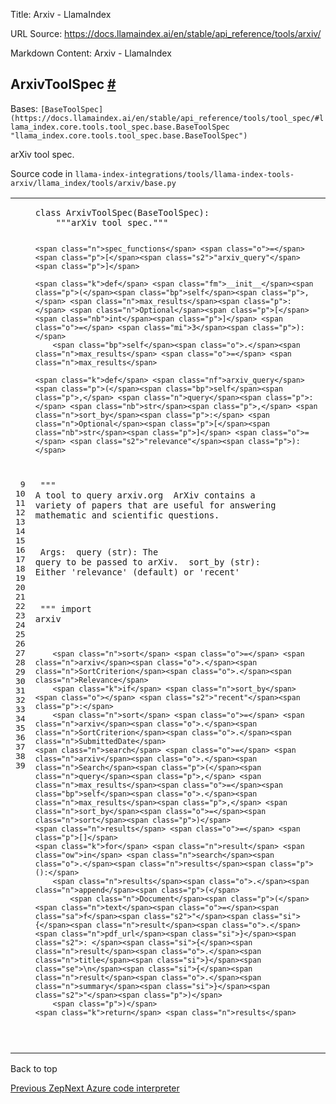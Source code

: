 Title: Arxiv - LlamaIndex

URL Source: https://docs.llamaindex.ai/en/stable/api_reference/tools/arxiv/

Markdown Content:
Arxiv - LlamaIndex


ArxivToolSpec [#](https://docs.llamaindex.ai/en/stable/api_reference/tools/arxiv/#llama_index.tools.arxiv.ArxivToolSpec "Permanent link")
-----------------------------------------------------------------------------------------------------------------------------------------

Bases: `[BaseToolSpec](https://docs.llamaindex.ai/en/stable/api_reference/tools/tool_spec/#llama_index.core.tools.tool_spec.base.BaseToolSpec "llama_index.core.tools.tool_spec.base.BaseToolSpec")`

arXiv tool spec.

Source code in `llama-index-integrations/tools/llama-index-tools-arxiv/llama_index/tools/arxiv/base.py`

<table class="highlighttable"><tbody><tr><td class="linenos"><div class="linenodiv"><pre><span></span><span class="normal"> 9</span>
<span class="normal">10</span>
<span class="normal">11</span>
<span class="normal">12</span>
<span class="normal">13</span>
<span class="normal">14</span>
<span class="normal">15</span>
<span class="normal">16</span>
<span class="normal">17</span>
<span class="normal">18</span>
<span class="normal">19</span>
<span class="normal">20</span>
<span class="normal">21</span>
<span class="normal">22</span>
<span class="normal">23</span>
<span class="normal">24</span>
<span class="normal">25</span>
<span class="normal">26</span>
<span class="normal">27</span>
<span class="normal">28</span>
<span class="normal">29</span>
<span class="normal">30</span>
<span class="normal">31</span>
<span class="normal">32</span>
<span class="normal">33</span>
<span class="normal">34</span>
<span class="normal">35</span>
<span class="normal">36</span>
<span class="normal">37</span>
<span class="normal">38</span>
<span class="normal">39</span></pre></div></td><td class="code"><div><pre><span></span><code><span class="k">class</span> <span class="nc">ArxivToolSpec</span><span class="p">(</span><span class="n">BaseToolSpec</span><span class="p">):</span>
<span class="w">    </span><span class="sd">"""arXiv tool spec."""</span>

    <span class="n">spec_functions</span> <span class="o">=</span> <span class="p">[</span><span class="s2">"arxiv_query"</span><span class="p">]</span>

    <span class="k">def</span> <span class="fm">__init__</span><span class="p">(</span><span class="bp">self</span><span class="p">,</span> <span class="n">max_results</span><span class="p">:</span> <span class="n">Optional</span><span class="p">[</span><span class="nb">int</span><span class="p">]</span> <span class="o">=</span> <span class="mi">3</span><span class="p">):</span>
        <span class="bp">self</span><span class="o">.</span><span class="n">max_results</span> <span class="o">=</span> <span class="n">max_results</span>

    <span class="k">def</span> <span class="nf">arxiv_query</span><span class="p">(</span><span class="bp">self</span><span class="p">,</span> <span class="n">query</span><span class="p">:</span> <span class="nb">str</span><span class="p">,</span> <span class="n">sort_by</span><span class="p">:</span> <span class="n">Optional</span><span class="p">[</span><span class="nb">str</span><span class="p">]</span> <span class="o">=</span> <span class="s2">"relevance"</span><span class="p">):</span>
<span class="w">        </span><span class="sd">"""</span>
<span class="sd">        A tool to query arxiv.org</span>
<span class="sd">        ArXiv contains a variety of papers that are useful for answering</span>
<span class="sd">        mathematic and scientific questions.</span>

<span class="sd">        Args:</span>
<span class="sd">            query (str): The query to be passed to arXiv.</span>
<span class="sd">            sort_by (str): Either 'relevance' (default) or 'recent'</span>

<span class="sd">        """</span>
        <span class="kn">import</span> <span class="nn">arxiv</span>

        <span class="n">sort</span> <span class="o">=</span> <span class="n">arxiv</span><span class="o">.</span><span class="n">SortCriterion</span><span class="o">.</span><span class="n">Relevance</span>
        <span class="k">if</span> <span class="n">sort_by</span> <span class="o"></span> <span class="s2">"recent"</span><span class="p">:</span>
        <span class="n">sort</span> <span class="o">=</span> <span class="n">arxiv</span><span class="o">.</span><span class="n">SortCriterion</span><span class="o">.</span><span class="n">SubmittedDate</span>
    <span class="n">search</span> <span class="o">=</span> <span class="n">arxiv</span><span class="o">.</span><span class="n">Search</span><span class="p">(</span><span class="n">query</span><span class="p">,</span> <span class="n">max_results</span><span class="o">=</span><span class="bp">self</span><span class="o">.</span><span class="n">max_results</span><span class="p">,</span> <span class="n">sort_by</span><span class="o">=</span><span class="n">sort</span><span class="p">)</span>
    <span class="n">results</span> <span class="o">=</span> <span class="p">[]</span>
    <span class="k">for</span> <span class="n">result</span> <span class="ow">in</span> <span class="n">search</span><span class="o">.</span><span class="n">results</span><span class="p">():</span>
        <span class="n">results</span><span class="o">.</span><span class="n">append</span><span class="p">(</span>
            <span class="n">Document</span><span class="p">(</span><span class="n">text</span><span class="o">=</span><span class="sa">f</span><span class="s2">"</span><span class="si">{</span><span class="n">result</span><span class="o">.</span><span class="n">pdf_url</span><span class="si">}</span><span class="s2">: </span><span class="si">{</span><span class="n">result</span><span class="o">.</span><span class="n">title</span><span class="si">}</span><span class="se">\n</span><span class="si">{</span><span class="n">result</span><span class="o">.</span><span class="n">summary</span><span class="si">}</span><span class="s2">"</span><span class="p">)</span>
        <span class="p">)</span>
    <span class="k">return</span> <span class="n">results</span>
</code></pre></div></td></tr></tbody></table>

Back to top

[Previous Zep](https://docs.llamaindex.ai/en/stable/api_reference/storage/vector_store/zep/)[Next Azure code interpreter](https://docs.llamaindex.ai/en/stable/api_reference/tools/azure_code_interpreter/)
